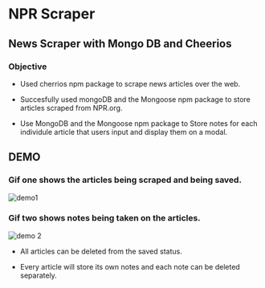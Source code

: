 # NPR Scraper
## News Scraper with Mongo DB and Cheerios 

### Objective
+ Used cherrios npm package to scrape news articles over the web. 

+ Succesfully used mongoDB and the Mongoose npm package to store articles scraped from NPR.org.

+ Use MongoDB and the Mongoose npm package to Store notes for each individule article that users input and display them on a modal.



## DEMO 
### Gif one shows the articles being scraped and being saved.

![demo1](https://user-images.githubusercontent.com/28733244/31854814-73cc14ee-b66d-11e7-91e7-1267248a1cce.gif)

### Gif two shows notes being taken on the articles.

![demo 2](https://user-images.githubusercontent.com/28733244/31854818-7ed9220a-b66d-11e7-9de8-c77b80991fa0.gif)

+ All articles can be deleted from the saved status.

+ Every article will store its own notes and each note can be deleted separately. 

